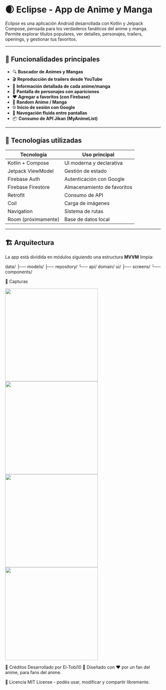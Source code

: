 # 🌒 Eclipse - App de Anime y Manga

_Eclipse_ es una aplicación Android desarrollada con Kotlin y Jetpack Compose, pensada para los verdaderos fanáticos del anime y manga. Permite explorar títulos populares, ver detalles, personajes, trailers, openings, y gestionar tus favoritos.

---

## 📱 Funcionalidades principales

- 🔍 **Buscador de Animes y Mangas**
- 🎬 **Reproducción de trailers desde YouTube**
- 📖 **Información detallada de cada anime/manga**
- 👤 **Pantalla de personajes con apariciones**
- ❤️ **Agregar a favoritos (con Firebase)**
- 🔀 **Random Anime / Manga**
- 🌐 **Inicio de sesión con Google**
- 🧭 **Navegación fluida entre pantallas**
- 📦 **Consumo de API Jikan (MyAnimeList)**

---

## 🧰 Tecnologías utilizadas

| Tecnología      | Uso principal                          |
|------------------|----------------------------------------|
| Kotlin + Compose | UI moderna y declarativa               |
| Jetpack ViewModel | Gestión de estado                     |
| Firebase Auth    | Autenticación con Google               |
| Firebase Firestore | Almacenamiento de favoritos          |
| Retrofit         | Consumo de API                         |
| Coil             | Carga de imágenes                      |
| Navigation       | Sistema de rutas                       |
| Room (próximamente) | Base de datos local                 |

---

## 🏗️ Arquitectura

La app está dividida en módulos siguiendo una estructura **MVVM** limpia:

data/
├── models/
├── repository/
└── api/
domain/
ui/
├── screens/
└── components/

📸 Capturas

<img src="https://github.com/user-attachments/assets/59e8542b-a3d0-463f-b5a0-bb879d72e2b9" width="300"/> 
<img src="https://github.com/user-attachments/assets/a84c3862-2974-4b07-a316-d9c2af9733f6" width="300"/>
<img src="https://github.com/user-attachments/assets/c296514c-f04d-465f-a1c3-735d69a2f521" width="300"/> 
<img src="https://github.com/user-attachments/assets/be2a5e45-e6e9-4407-a3ae-bc35c5ceefd2" width="300"/>

💬 Créditos
Desarrollado por El-Tobi10 🌌
Diseñado con ❤️ por un fan del anime, para fans del anime.

📄 Licencia
MIT License - podés usar, modificar y compartir libremente.


